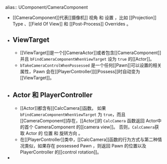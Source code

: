 alias:: UComponent/CameraComponent

- [[CameraComponent]]代表[[摄像机]] 视角 和 设置 ，比如 [[Projection]] Type 、[[Field Of View]] 和 [[Post-Process]] Overrides 。
- ## ViewTarget
	- [[ViewTarget]]是一个[[CameraActor]]或者包含[[CameraComponent]]并且 `bFindCameraComponentWhenViewTarget` 设为 `true` 的[[Actor]]。
	- `bTakeCameraControlWhenPossessed` 是一个任何[[Pawn]]可以设置的相关属性，Pawn 会在[[PlayerController]][[Possess]]时自动变为[[ViewTarget]]。
- ## Actor 和 PlayerController
	- [[Actor]]都含有[[CalcCamera]]函数。
	  如果 `bFindCameraComponentWhenViewTarget` 为 `true`，而且[[CameraComponent]]存在，[[Actor]]的 `CalcCamera` 函数返回 Actor中的首个 CameraComponent 的[[camera view]]。
	  否则，`CalcCamera`获取 Actor 的 位置 和 旋转方向 。
	- 在[[PlayerController]]类中，[[CalcCamera]]函数的行为方式与第二种情况类似，如果存在 possessed Pawn ，则返回 Pawn 的位置以及 PlayerController 的[[control rotation]]。
-
